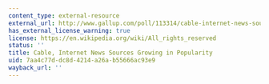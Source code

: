```yaml
---
content_type: external-resource
external_url: http://www.gallup.com/poll/113314/cable-internet-news-sources-growing-popularity.aspx
has_external_license_warning: true
license: https://en.wikipedia.org/wiki/All_rights_reserved
status: ''
title: Cable, Internet News Sources Growing in Popularity
uid: 7aa4c77d-dc8d-4214-a26a-b55666ac93e9
wayback_url: ''
---
```

